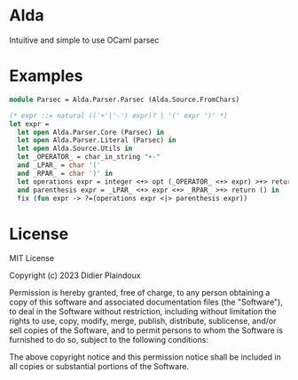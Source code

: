 # Alda

Intuitive and simple to use OCaml parsec 

# Examples

```ocaml
module Parsec = Alda.Parser.Parsec (Alda.Source.FromChars)

(* expr ::= natural (('+'|'-') expr)? | '(' expr ')' *)
let expr =
  let open Alda.Parser.Core (Parsec) in
  let open Alda.Parser.Literal (Parsec) in
  let open Alda.Source.Utils in
  let _OPERATOR_ = char_in_string "+-"
  and _LPAR_ = char '('
  and _RPAR_ = char ')' in
  let operations expr = integer <+> opt (_OPERATOR_ <+> expr) >+> return ()
  and parenthesis expr = _LPAR_ <+> expr <+> _RPAR_ >+> return () in
  fix (fun expr -> ?=(operations expr <|> parenthesis expr))
```

# License 

MIT License

Copyright (c) 2023 Didier Plaindoux

Permission is hereby granted, free of charge, to any person obtaining a copy
of this software and associated documentation files (the "Software"), to deal
in the Software without restriction, including without limitation the rights
to use, copy, modify, merge, publish, distribute, sublicense, and/or sell
copies of the Software, and to permit persons to whom the Software is
furnished to do so, subject to the following conditions:

The above copyright notice and this permission notice shall be included in all
copies or substantial portions of the Software.